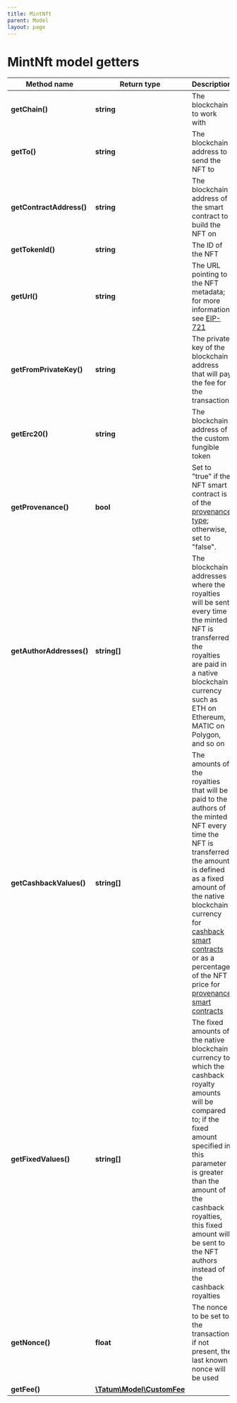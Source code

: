 ```yaml
---
title: MintNft
parent: Model
layout: page
---
```


# MintNft model getters

Method name | Return type | Description | Notes
------------ | ------------- | ------------- | -------------
**getChain()** | **string** | The blockchain to work with |
**getTo()** | **string** | The blockchain address to send the NFT to |
**getContractAddress()** | **string** | The blockchain address of the smart contract to build the NFT on |
**getTokenId()** | **string** | The ID of the NFT |
**getUrl()** | **string** | The URL pointing to the NFT metadata; for more information, see <a href="https://eips.ethereum.org/EIPS/eip-721#specification" target="_blank">EIP-721</a> |
**getFromPrivateKey()** | **string** | The private key of the blockchain address that will pay the fee for the transaction |
**getErc20()** | **string** | The blockchain address of the custom fungible token | [optional]
**getProvenance()** | **bool** | Set to "true" if the NFT smart contract is of the <a href="#operation/NftDeployErc721">provenance type</a>; otherwise, set to "false". | [optional]
**getAuthorAddresses()** | **string[]** | The blockchain addresses where the royalties will be sent every time the minted NFT is transferred; the royalties are paid in a native blockchain currency such as ETH on Ethereum, MATIC on Polygon, and so on | [optional]
**getCashbackValues()** | **string[]** | The amounts of the royalties that will be paid to the authors of the minted NFT every time the NFT is transferred; the amount is defined as a fixed amount of the native blockchain currency for <a href="#operation/NftDeployErc721">cashback smart contracts</a> or as a percentage of the NFT price for <a href="#operation/NftDeployErc721">provenance smart contracts</a> | [optional]
**getFixedValues()** | **string[]** | The fixed amounts of the native blockchain currency to which the cashback royalty amounts will be compared to; if the fixed amount specified in this parameter is greater than the amount of the cashback royalties, this fixed amount will be sent to the NFT authors instead of the cashback royalties | [optional]
**getNonce()** | **float** | The nonce to be set to the transaction; if not present, the last known nonce will be used | [optional]
**getFee()** | [**\Tatum\Model\CustomFee**](../CustomFee) |  | [optional]

